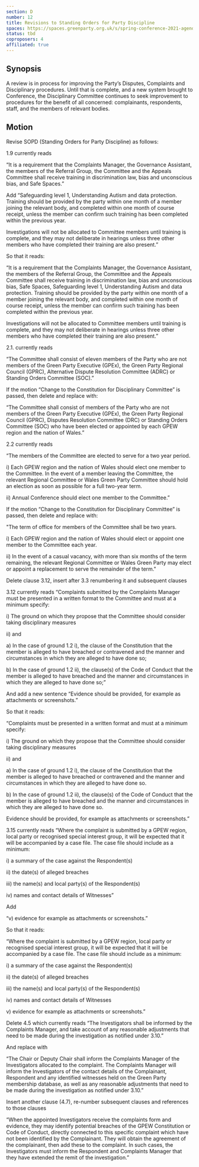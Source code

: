 ```yaml
---
section: D
number: 12
title: Revisions to Standing Orders for Party Discipline
spaces: https://spaces.greenparty.org.uk/s/spring-conference-2021-agenda-forum2/?contentId=77988
status: tbd
coproposers: 4
affiliated: true
---
```

## Synopsis

A review is in process for improving the Party’s Disputes, Complaints and Disciplinary procedures. Until that is complete, and a new system brought to Conference, the Disciplinary Committee continues to seek improvement to procedures for the benefit of all concerned: complainants, respondents, staff, and the members of relevant bodies.

## Motion

Revise SOPD (Standing Orders for Party Discipline) as follows:

1.9 currently reads

“It is a requirement that the Complaints Manager, the Governance Assistant, the members of the Referral Group, the Committee and the Appeals Committee shall receive training in discrimination law, bias and unconscious bias, and Safe Spaces.”

Add “Safeguarding level 1, Understanding Autism and data protection. Training should be provided by the party within one month of a member joining the relevant body, and completed within one month of course receipt, unless the member can confirm such training has been completed within the previous year.

Investigations will not be allocated to Committee members until training is complete, and they may not deliberate in hearings unless three other members who have completed their training are also present.”

So that it reads:

“It is a requirement that the Complaints Manager, the Governance Assistant, the members of the Referral Group, the Committee and the Appeals Committee shall receive training in discrimination law, bias and unconscious bias, Safe Spaces, Safeguarding level 1, Understanding Autism and data protection. Training should be provided by the party within one month of a member joining the relevant body, and completed within one month of course receipt, unless the member can confirm such training has been completed within the previous year.

Investigations will not be allocated to Committee members until training is complete, and they may not deliberate in hearings unless three other members who have completed their training are also present.”

2.1. currently reads

“The Committee shall consist of eleven members of the Party who are not members of the Green Party Executive (GPEx), the Green Party Regional Council (GPRC), Alternative Dispute Resolution Committee (ADRC) or Standing Orders Committee (SOC).”

If the motion “Change to the Constitution for Disciplinary Committee” is passed, then delete and replace with:

“The Committee shall consist of members of the Party who are not members of the Green Party Executive (GPEx), the Green Party Regional Council (GPRC), Disputes Resolution Committee (DRC) or Standing Orders Committee (SOC) who have been elected or appointed by each GPEW region and the nation of Wales.”

2.2 currently reads

“The members of the Committee are elected to serve for a two year period.

i) Each GPEW region and the nation of Wales should elect one member to the Committee. In the event of a member leaving the Committee, the relevant Regional Committee or Wales Green Party Committee should hold an election as soon as possible for a full two-year term.

ii) Annual Conference should elect one member to the Committee.”

If the motion “Change to the Constitution for Disciplinary Committee” is passed, then delete and replace with:

"The term of office for members of the Committee shall be two years.

i) Each GPEW region and the nation of Wales should elect or appoint one member to the Committee each year.

ii) In the event of a casual vacancy, with more than six months of the term remaining, the relevant Regional Committee or Wales Green Party may elect or appoint a replacement to serve the remainder of the term."

Delete clause 3.12, insert after 3.3 renumbering it and subsequent clauses

3.12 currently reads
“Complaints submitted by the Complaints Manager must be presented in a written format to the Committee and must at a minimum specify:

i) The ground on which they propose that the Committee should consider taking disciplinary measures

ii) and

a) In the case of ground 1.2 i), the clause of the Constitution that the member is alleged to have breached or contravened and the manner and circumstances in which they are alleged to have done so;

b) In the case of ground 1.2 ii), the clause(s) of the Code of Conduct that the member is alleged to have breached and the manner and circumstances in which they are alleged to have done so;”

And add a new sentence “Evidence should be provided, for example as attachments or screenshots.”

So that it reads:

“Complaints must be presented in a written format and must at a minimum specify:

i) The ground on which they propose that the Committee should consider taking disciplinary measures

ii) and

a) In the case of ground 1.2 i), the clause of the Constitution that the member is alleged to have breached or contravened and the manner and circumstances in which they are alleged to have done so.

b) In the case of ground 1.2 ii), the clause(s) of the Code of Conduct that the member is alleged to have breached and the manner and circumstances in which they are alleged to have done so.

Evidence should be provided, for example as attachments or screenshots.”

3.15 currently reads
“Where the complaint is submitted by a GPEW region, local party or recognised special interest group, it will be expected that it will be accompanied by a case file. The case file should include as a minimum:

i) a summary of the case against the Respondent(s)

ii) the date(s) of alleged breaches

iii) the name(s) and local party(s) of the Respondent(s)

iv) names and contact details of Witnesses”

Add

“v) evidence for example as attachments or screenshots.”

So that it reads:

“Where the complaint is submitted by a GPEW region, local party or recognised special interest group, it will be expected that it will be accompanied by a case file. The case file should include as a minimum:

i) a summary of the case against the Respondent(s)

ii) the date(s) of alleged breaches

iii) the name(s) and local party(s) of the Respondent(s)

iv) names and contact details of Witnesses

v) evidence for example as attachments or screenshots.”

Delete 4.5 which currently reads
“The Investigators shall be informed by the Complaints Manager, and take account of any reasonable adjustments that need to be made during the investigation as notified under 3.10.”

And replace with

“The Chair or Deputy Chair shall inform the Complaints Manager of the Investigators allocated to the complaint. The Complaints Manager will inform the Investigators of the contact details of the Complainant, Respondent and any identified witnesses held on the Green Party membership database, as well as any reasonable adjustments that need to be made during the investigation as notified under 3.10.”

Insert another clause (4.7), re-number subsequent clauses and references to those clauses

“When the appointed Investigators receive the complaints form and evidence, they may identify potential breaches of the GPEW Constitution or Code of Conduct, directly connected to this specific complaint which have not been identified by the Complainant. They will obtain the agreement of the complainant, then add these to the complaint. In such cases, the Investigators must inform the Respondent and Complaints Manager that they have extended the remit of the investigation.”
